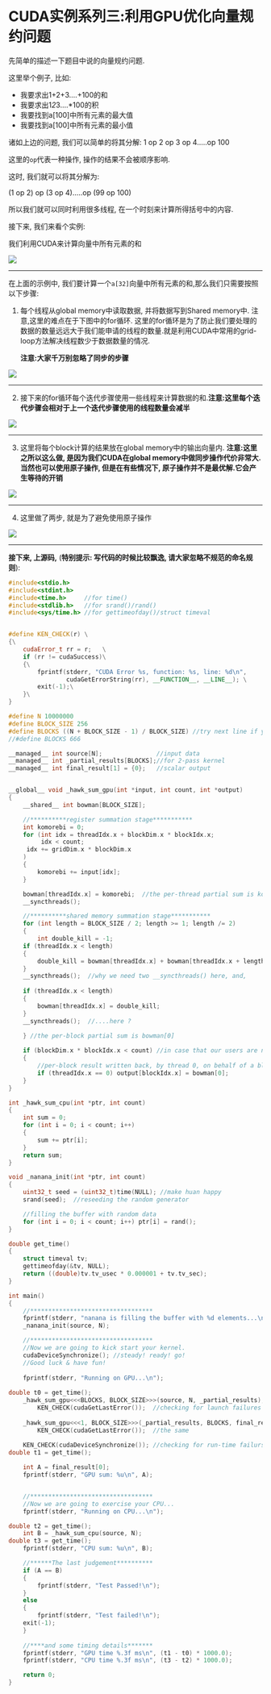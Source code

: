 # CUDA实例系列三:利用GPU优化向量规约问题

先简单的描述一下题目中说的向量规约问题. 

这里举个例子, 比如: 
* 我要求出1+2+3....+100的和
* 我要求出1*2*3....*100的积
* 我要找到a[100]中所有元素的最大值
* 我要找到a[100]中所有元素的最小值

诸如上边的问题, 我们可以简单的将其分解:
1 op 2 op 3 op 4.....op 100

这里的`op`代表一种操作, 操作的结果不会被顺序影响.

这时, 我们就可以将其分解为:

(1 op 2) op (3 op 4).....op (99 op 100)

所以我们就可以同时利用很多线程, 在一个时刻来计算所得括号中的内容.

接下来, 我们来看个实例:

我们利用CUDA来计算向量中所有元素的和

![](%E5%B9%BB%E7%81%AF%E7%89%871.JPG)

----

在上面的示例中, 我们要计算一个`a[32]`向量中所有元素的和,那么我们只需要按照以下步骤:

1. 每个线程从global memory中读取数据, 并将数据写到Shared memory中. 注意,这里的难点在于下图中的for循环. 这里的for循环是为了防止我们要处理的数据的数量远远大于我们能申请的线程的数量.就是利用CUDA中常用的grid-loop方法解决线程数少于数据数量的情况.

   **注意:大家千万别忽略了同步的步骤**

![](%E5%B9%BB%E7%81%AF%E7%89%872.JPG)

----

2. 接下来的for循环每个迭代步骤使用一些线程来计算数据的和.**注意:这里每个迭代步骤会相对于上一个迭代步骤使用的线程数量会减半**

![](%E5%B9%BB%E7%81%AF%E7%89%873.JPG)

----

3. 这里将每个block计算的结果放在global memory中的输出向量内. **注意:这里之所以这么做, 是因为我们CUDA在global memory中做同步操作代价非常大.当然也可以使用原子操作, 但是在有些情况下, 原子操作并不是最优解.它会产生等待的开销**

![](%E5%B9%BB%E7%81%AF%E7%89%874.JPG)

----

4. 这里做了两步, 就是为了避免使用原子操作

![](%E5%B9%BB%E7%81%AF%E7%89%875.JPG)

----


**接下来, 上源码,** (**特别提示: 写代码的时候比较飘逸, 请大家忽略不规范的命名规则**):


```C++
#include<stdio.h>
#include<stdint.h>
#include<time.h>     //for time()
#include<stdlib.h>   //for srand()/rand()
#include<sys/time.h> //for gettimeofday()/struct timeval


#define KEN_CHECK(r) \
{\
    cudaError_t rr = r;   \
    if (rr != cudaSuccess)\
    {\
        fprintf(stderr, "CUDA Error %s, function: %s, line: %d\n",       \
		        cudaGetErrorString(rr), __FUNCTION__, __LINE__); \
        exit(-1);\
    }\
}

#define N 10000000
#define BLOCK_SIZE 256
#define BLOCKS ((N + BLOCK_SIZE - 1) / BLOCK_SIZE) //try next line if you can
//#define BLOCKS 666

__managed__ int source[N];               //input data
__managed__ int _partial_results[BLOCKS];//for 2-pass kernel
__managed__ int final_result[1] = {0};   //scalar output


__global__ void _hawk_sum_gpu(int *input, int count, int *output)
{
    __shared__ int bowman[BLOCK_SIZE];

    //**********register summation stage***********
    int komorebi = 0;
    for (int idx = threadIdx.x + blockDim.x * blockIdx.x;
         idx < count;
	 idx += gridDim.x * blockDim.x
	)
    {
        komorebi += input[idx];
    }

    bowman[threadIdx.x] = komorebi;  //the per-thread partial sum is komorebi!
    __syncthreads();

    //**********shared memory summation stage***********
    for (int length = BLOCK_SIZE / 2; length >= 1; length /= 2)
    {
        int double_kill = -1;
	if (threadIdx.x < length)
	{
	    double_kill = bowman[threadIdx.x] + bowman[threadIdx.x + length];
	}
	__syncthreads();  //why we need two __syncthreads() here, and,
	
	if (threadIdx.x < length)
	{
	    bowman[threadIdx.x] = double_kill;
	}
	__syncthreads();  //....here ?
	
    } //the per-block partial sum is bowman[0]

    if (blockDim.x * blockIdx.x < count) //in case that our users are naughty
    {
        //per-block result written back, by thread 0, on behalf of a block.
        if (threadIdx.x == 0) output[blockIdx.x] = bowman[0];
    }
}

int _hawk_sum_cpu(int *ptr, int count)
{
    int sum = 0;
    for (int i = 0; i < count; i++)
    {
        sum += ptr[i];
    }
    return sum;
}

void _nanana_init(int *ptr, int count)
{
    uint32_t seed = (uint32_t)time(NULL); //make huan happy
    srand(seed);  //reseeding the random generator

    //filling the buffer with random data
    for (int i = 0; i < count; i++) ptr[i] = rand();
}

double get_time()
{
    struct timeval tv;
    gettimeofday(&tv, NULL);
    return ((double)tv.tv_usec * 0.000001 + tv.tv_sec);
}

int main()
{
    //**********************************
    fprintf(stderr, "nanana is filling the buffer with %d elements...\n", N);
    _nanana_init(source, N);

    //**********************************
    //Now we are going to kick start your kernel.
    cudaDeviceSynchronize(); //steady! ready! go!
    //Good luck & have fun!
    
    fprintf(stderr, "Running on GPU...\n");
    
double t0 = get_time();
    _hawk_sum_gpu<<<BLOCKS, BLOCK_SIZE>>>(source, N, _partial_results);
        KEN_CHECK(cudaGetLastError());  //checking for launch failures
	
    _hawk_sum_gpu<<<1, BLOCK_SIZE>>>(_partial_results, BLOCKS, final_result);
        KEN_CHECK(cudaGetLastError());  //the same
	
    KEN_CHECK(cudaDeviceSynchronize()); //checking for run-time failurs
double t1 = get_time();

    int A = final_result[0];
    fprintf(stderr, "GPU sum: %u\n", A);


    //**********************************
    //Now we are going to exercise your CPU...
    fprintf(stderr, "Running on CPU...\n");

double t2 = get_time();
    int B = _hawk_sum_cpu(source, N);
double t3 = get_time();
    fprintf(stderr, "CPU sum: %u\n", B);

    //******The last judgement**********
    if (A == B)
    {
        fprintf(stderr, "Test Passed!\n");
    }
    else
    {
        fprintf(stderr, "Test failed!\n");
	exit(-1);
    }
    
    //****and some timing details*******
    fprintf(stderr, "GPU time %.3f ms\n", (t1 - t0) * 1000.0);
    fprintf(stderr, "CPU time %.3f ms\n", (t3 - t2) * 1000.0);

    return 0;
}	
	

```




